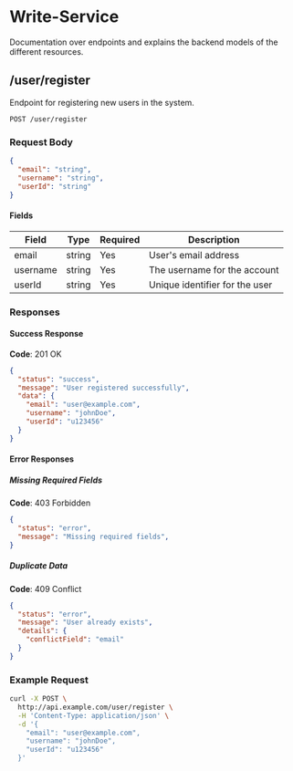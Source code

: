 # Write-Service

Documentation over endpoints and explains the backend models of the different resources.

## /user/register

Endpoint for registering new users in the system.

```
POST /user/register
```

### Request Body

```json
{
  "email": "string",
  "username": "string",
  "userId": "string"
}
```

#### Fields

| Field    | Type   | Required | Description                               |
|----------|--------|----------|-------------------------------------------|
| email    | string | Yes      | User's email address                      |
| username | string | Yes      | The username for the account          |
| userId   | string | Yes      | Unique identifier for the user            |

### Responses

#### Success Response

**Code**: 201 OK

```json
{
  "status": "success",
  "message": "User registered successfully",
  "data": {
    "email": "user@example.com",
    "username": "johnDoe",
    "userId": "u123456"
  }
}
```

#### Error Responses

##### Missing Required Fields

**Code**: 403 Forbidden

```json
{
  "status": "error",
  "message": "Missing required fields",
}
```

##### Duplicate Data

**Code**: 409 Conflict

```json
{
  "status": "error",
  "message": "User already exists",
  "details": {
    "conflictField": "email"
  }
}
```

### Example Request

```bash
curl -X POST \
  http://api.example.com/user/register \
  -H 'Content-Type: application/json' \
  -d '{
    "email": "user@example.com",
    "username": "johnDoe",
    "userId": "u123456"
  }'
```
